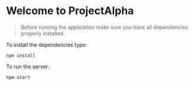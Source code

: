 # Welcome to ProjectAlpha

> Before running the application make sure you have all dependencies properly installed.

To install the dependencies type:

~~~~~~~~~~~~~~~~~~~~~
npm install
~~~~~~~~~~~~~~~~~~~~~
To run the server:
~~~~~~~~~~~~~~~~~~~~~
npm start
~~~~~~~~~~~~~~~~~~~~~

